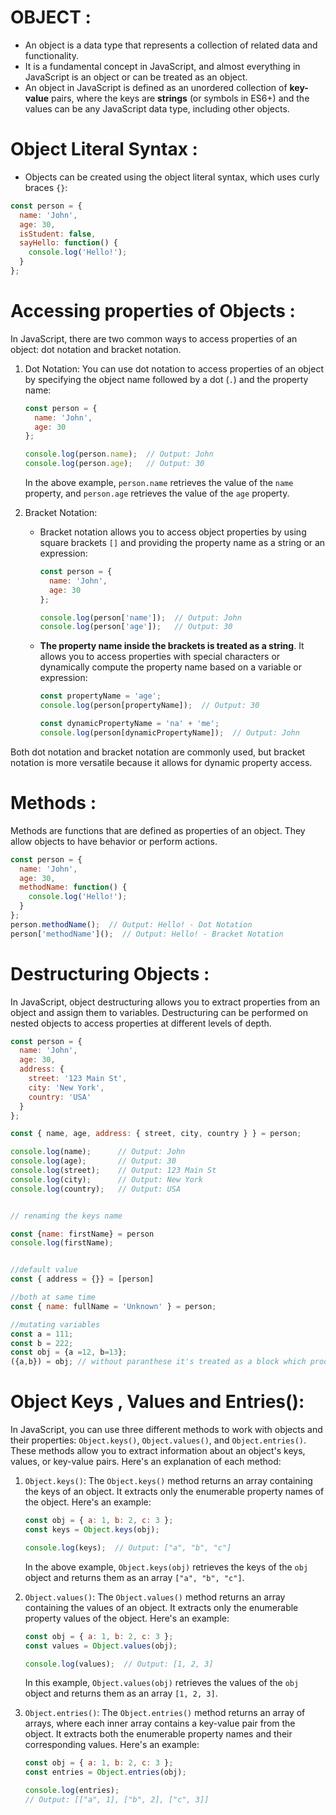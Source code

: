 
# OBJECT : 
- An object is a data type that represents a collection of related data and functionality.
- It is a fundamental concept in JavaScript, and almost everything in JavaScript is an object or can be treated as an object.
- An object in JavaScript is defined as an unordered collection of **key-value** pairs, where the keys are **strings** (or symbols in ES6+) and the values can be any JavaScript data type, including other objects.

# Object Literal Syntax :  
- Objects can be created using the object literal syntax, which uses curly braces  `{}`:

```javascript
const person = {
  name: 'John',
  age: 30,
  isStudent: false,
  sayHello: function() {
    console.log('Hello!');
  }
};
```


# Accessing properties of Objects :
In JavaScript, there are two common ways to access properties of an object: dot notation and bracket notation.

1. Dot Notation:
   You can use dot notation to access properties of an object by specifying the object name followed by a dot (`.`) and the property name:

   ```javascript
   const person = {
     name: 'John',
     age: 30
   };

   console.log(person.name);  // Output: John
   console.log(person.age);   // Output: 30
   ```

	In the above example, `person.name` retrieves the value of the `name` property, and `person.age` retrieves the value of the `age` property.

2. Bracket Notation:
	- Bracket notation allows you to access object properties by using square brackets `[]` and providing the property name as a string or an expression:

	   ```javascript
	   const person = {
	     name: 'John',
	     age: 30
	   };
	
	   console.log(person['name']);  // Output: John
	   console.log(person['age']);   // Output: 30
	   ```

   - **The property name inside the brackets is treated as a string**. It allows you to access properties with special characters or dynamically compute the property name based on a variable or expression:

	   ```javascript
	   const propertyName = 'age';
	   console.log(person[propertyName]);  // Output: 30
	
	   const dynamicPropertyName = 'na' + 'me';
	   console.log(person[dynamicPropertyName]);  // Output: John
	   ```

Both dot notation and bracket notation are commonly used, but bracket notation is more versatile because it allows for dynamic property access.


# Methods :
Methods are functions that are defined as properties of an object. They allow objects to have behavior or perform actions.

```javascript
const person = {
  name: 'John',
  age: 30,
  methodName: function() {
    console.log('Hello!');
  }
};
person.methodName();  // Output: Hello! - Dot Notation
person['methodName']();  // Output: Hello! - Bracket Notation
```



# Destructuring Objects : 
In JavaScript, object destructuring allows you to extract properties from an object and assign them to variables. Destructuring can be performed on nested objects to access properties at different levels of depth.

```javascript
const person = {
  name: 'John',
  age: 30,
  address: {
    street: '123 Main St',
    city: 'New York',
    country: 'USA'
  }
};

const { name, age, address: { street, city, country } } = person;

console.log(name);      // Output: John
console.log(age);       // Output: 30
console.log(street);    // Output: 123 Main St
console.log(city);      // Output: New York
console.log(country);   // Output: USA


// renaming the keys name

const {name: firstName} = person
console.log(firstName);


//default value 
const { address = {}} = [person]

//both at same time 
const { name: fullName = 'Unknown' } = person;

//mutating variables
const a = 111;
const b = 222;
const obj = {a =12, b=13};
({a,b}) = obj; // without paranthese it's treated as a block which produce an error.

```


# Object Keys , Values and Entries(): 
In JavaScript, you can use three different methods to work with objects and their properties: `Object.keys()`, `Object.values()`, and `Object.entries()`. These methods allow you to extract information about an object's keys, values, or key-value pairs. Here's an explanation of each method:

1. `Object.keys()`:
   The `Object.keys()` method returns an array containing the keys of an object. It extracts only the enumerable property names of the object. Here's an example:

   ```javascript
   const obj = { a: 1, b: 2, c: 3 };
   const keys = Object.keys(obj);

   console.log(keys);  // Output: ["a", "b", "c"]
   ```

   In the above example, `Object.keys(obj)` retrieves the keys of the `obj` object and returns them as an array `["a", "b", "c"]`.

2. `Object.values()`:
   The `Object.values()` method returns an array containing the values of an object. It extracts only the enumerable property values of the object. Here's an example:

   ```javascript
   const obj = { a: 1, b: 2, c: 3 };
   const values = Object.values(obj);

   console.log(values);  // Output: [1, 2, 3]
   ```

   In this example, `Object.values(obj)` retrieves the values of the `obj` object and returns them as an array `[1, 2, 3]`.

3. `Object.entries()`:
   The `Object.entries()` method returns an array of arrays, where each inner array contains a key-value pair from the object. It extracts both the enumerable property names and their corresponding values. Here's an example:

   ```javascript
   const obj = { a: 1, b: 2, c: 3 };
   const entries = Object.entries(obj);

   console.log(entries);
   // Output: [["a", 1], ["b", 2], ["c", 3]]
   ```

   